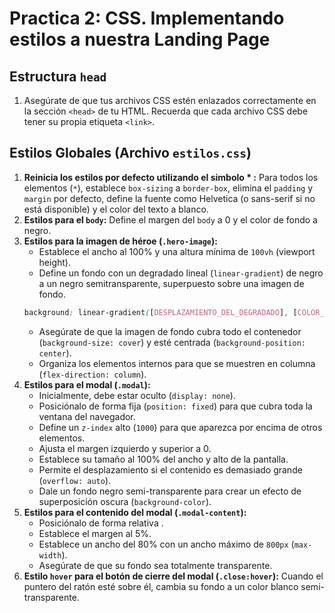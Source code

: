 # Practica 2: CSS. Implementando estilos a nuestra Landing Page
## Estructura `head`

1.  Asegúrate de que tus archivos CSS estén enlazados correctamente en la sección `<head>` de tu HTML. Recuerda que cada archivo CSS debe tener su propia etiqueta `<link>`.

## Estilos Globales (Archivo `estilos.css`)

1.  **Reinicia los estilos por defecto utilizando el simbolo * :** Para todos los elementos (`*`), establece `box-sizing` a `border-box`, elimina el `padding` y `margin` por defecto, define la fuente como Helvetica (o sans-serif si no está disponible) y el color del texto a blanco.
2.  **Estilos para el `body`:** Define el margen del `body` a 0 y el color de fondo a negro.
3.  **Estilos para la imagen de héroe (`.hero-image`):**
    * Establece el ancho al 100% y una altura mínima de `100vh` (viewport height).
    * Define un fondo con un degradado lineal (`linear-gradient`) de negro a un negro semitransparente, superpuesto sobre una imagen de fondo.
    ```CSS
    background: linear-gradient([DESPLAZAMIENTO_DEL_DEGRADADO], [COLOR_INICIAL]], [COLOR_FINAL])), url(UBICACION_Y_NOMBRE_DEL_ARCHIVO); /* aqui va la imagen de fondo*/
    ```
    * Asegúrate de que la imagen de fondo cubra todo el contenedor (`background-size: cover`) y esté centrada (`background-position: center`).
    * Organiza los elementos internos para que se muestren en columna (`flex-direction: column`).
4.  **Estilos para el modal (`.modal`):**
    * Inicialmente, debe estar oculto (`display: none`).
    * Posiciónalo de forma fija (`position: fixed`) para que cubra toda la ventana del navegador.
    * Define un `z-index` alto (`1000`) para que aparezca por encima de otros elementos.
    * Ajusta el margen izquierdo y superior a 0.
    * Establece su tamaño al 100% del ancho y alto de la pantalla.
    * Permite el desplazamiento si el contenido es demasiado grande (`overflow: auto`).
    * Dale un fondo negro semi-transparente para crear un efecto de superposición oscura (`background-color`).
5.  **Estilos para el contenido del modal (`.modal-content`):**
    * Posiciónalo de forma relativa .
    * Establece el margen al 5%.
    * Establece un ancho del 80% con un ancho máximo de `800px` (`max-width`).
    * Asegúrate de que su fondo sea totalmente transparente.
6.  **Estilo `hover` para el botón de cierre del modal (`.close:hover`):** Cuando el puntero del ratón esté sobre él, cambia su fondo a un color blanco semi-transparente.
